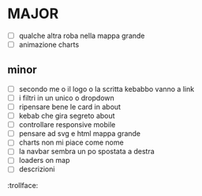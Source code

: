 # MAJOR

- [ ] qualche altra roba nella mappa grande
- [ ] animazione charts

## minor

- [ ] secondo me o il logo o la scritta kebabbo vanno a link
- [ ] i filtri in un unico o dropdown
- [ ] ripensare bene le card in about
- [ ] kebab che gira segreto about
- [ ] controllare responsive mobile
- [ ] pensare ad svg e html mappa grande
- [ ] charts non mi piace come nome
- [ ] la navbar sembra un po spostata a destra
- [ ] loaders on map
- [ ] descrizioni

:trollface:
